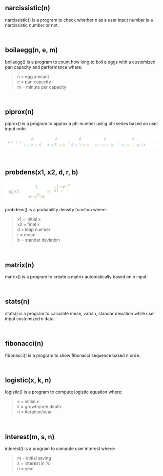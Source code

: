 ## __narcissistic(n)__
narcissistic() is a program to check whether n as a user input number is a narcissistic number or not.

<br />

## __boilaegg(n, e, m)__
boilaegg() is a program to count how long to boil a eggs with a customized pan capacity and performance where:

> n = egg amount<br />
> e = pan capacity<br />
> m = minute per capacity<br />

<br />

## __piprox(n)__
piprox() is a program to approx a phi number using phi series based on user input orde.

![piprox](/equation/piprox.png)

<br />

## __probdens(x1, x2, d, r, b)__

![probdens](/equation/probdens.png)

probdens() is a probability density function where:
> x1 = initial x<br />
> x2 = final x<br />
> d = leap number<br />
> r = mean<br />
> b = standar deviation<br />

<br />

## __matrix(n)__

matrix() is a program to create a matrix automatically based on n input:

<br />

## __stats(n)__

stats() is a program to calculate mean, varian, standar deviation while user input customized n data.

<br />

## __fibonacci(n)__

fibonacci() is a program to show fibonacci sequence based n orde.

<br />

## __logistic(x, k, n)__

logistic() is a program to compute logistic equation where:
> x = initial x<br />
> k = growth/rate death<br />
> n = iteration/year<br />

<br />

## __interest(m, s, n)__

interest() is a program to compute user interest where:
> m = initial saving<br />
> s = interest in %<br />
> n = year<br />
